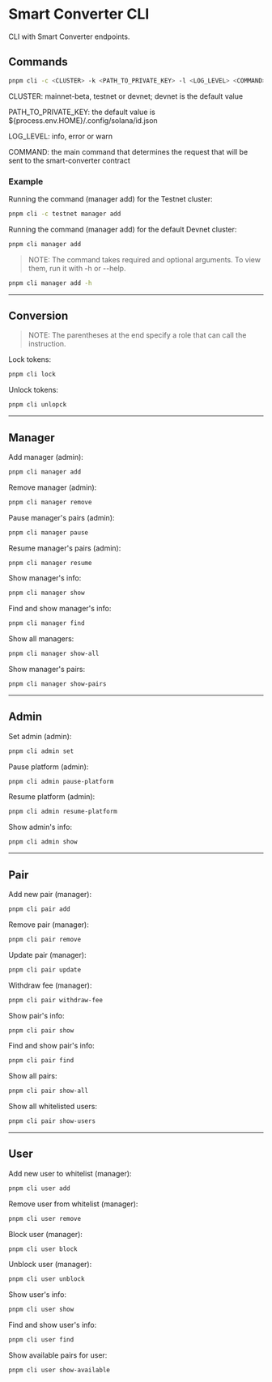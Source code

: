 # Smart Converter CLI

CLI with Smart Converter endpoints.

## Commands

```bash
pnpm cli -c <CLUSTER> -k <PATH_TO_PRIVATE_KEY> -l <LOG_LEVEL> <COMMAND>
```

CLUSTER: mainnet-beta, testnet or devnet; devnet is the default value

PATH_TO_PRIVATE_KEY: the default value is ${process.env.HOME}/.config/solana/id.json

LOG_LEVEL: info, error or warn

COMMAND: the main command that determines the request that will be sent to the smart-converter contract

### Example

Running the command (manager add) for the Testnet cluster:

```bash
pnpm cli -c testnet manager add
```

Running the command (manager add) for the default Devnet cluster:

```bash
pnpm cli manager add
```

> NOTE: The command takes required and optional arguments. To view them, run it with -h or --help.

```bash
pnpm cli manager add -h
```

-------------------------------------------------------
Conversion
-------------------------------------------------------

> NOTE: The parentheses at the end specify a role that can call the instruction.

Lock tokens:

```bash
pnpm cli lock
```

Unlock tokens:

```bash
pnpm cli unlopck
```

-------------------------------------------------------
Manager
-------------------------------------------------------

Add manager (admin):

```bash
pnpm cli manager add
```

Remove manager (admin):

```bash
pnpm cli manager remove
```

Pause manager's pairs (admin):

```bash
pnpm cli manager pause
```

Resume manager's pairs (admin):

```bash
pnpm cli manager resume
```

Show manager's info:

```bash
pnpm cli manager show
```

Find and show manager's info:

```bash
pnpm cli manager find
```

Show all managers:

```bash
pnpm cli manager show-all
```

Show manager's pairs:

```bash
pnpm cli manager show-pairs
```

-------------------------------------------------------
Admin
-------------------------------------------------------

Set admin (admin):

```bash
pnpm cli admin set
```

Pause platform (admin):

```bash
pnpm cli admin pause-platform
```

Resume platform (admin):

```bash
pnpm cli admin resume-platform
```

Show admin's info:

```bash
pnpm cli admin show
```

-------------------------------------------------------
Pair
-------------------------------------------------------

Add new pair (manager):

```bash
pnpm cli pair add
```

Remove pair (manager):

```bash
pnpm cli pair remove
```

Update pair (manager):

```bash
pnpm cli pair update
```

Withdraw fee (manager):

```bash
pnpm cli pair withdraw-fee
```

Show pair's info:

```bash
pnpm cli pair show
```

Find and show pair's info:

```bash
pnpm cli pair find
```

Show all pairs:

```bash
pnpm cli pair show-all
```

Show all whitelisted users:

```bash
pnpm cli pair show-users
```

-------------------------------------------------------
User
-------------------------------------------------------

Add new user to whitelist (manager):

```bash
pnpm cli user add
```

Remove user from whitelist (manager):

```bash
pnpm cli user remove
```

Block user (manager):

```bash
pnpm cli user block
```

Unblock user (manager):

```bash
pnpm cli user unblock
```

Show user's info:

```bash
pnpm cli user show
```

Find and show user's info:

```bash
pnpm cli user find
```

Show available pairs for user:

```bash
pnpm cli user show-available
```
